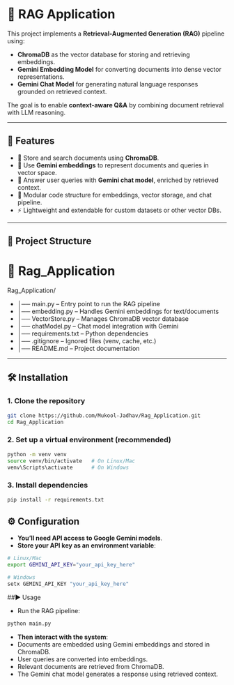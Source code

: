 # 📖 RAG Application

This project implements a **Retrieval-Augmented Generation (RAG)** pipeline using:

- **ChromaDB** as the vector database for storing and retrieving embeddings.  
- **Gemini Embedding Model** for converting documents into dense vector representations.  
- **Gemini Chat Model** for generating natural language responses grounded on retrieved context.  

The goal is to enable **context-aware Q&A** by combining document retrieval with LLM reasoning.

---

## 🚀 Features
- 🔎 Store and search documents using **ChromaDB**.  
- 🧠 Use **Gemini embeddings** to represent documents and queries in vector space.  
- 💬 Answer user queries with **Gemini chat model**, enriched by retrieved context.  
- 📂 Modular code structure for embeddings, vector storage, and chat pipeline.  
- ⚡ Lightweight and extendable for custom datasets or other vector DBs.  

---

## 📂 Project Structure
# 📂 Rag_Application
Rag_Application/
- │── main.py – Entry point to run the RAG pipeline
- │── embedding.py – Handles Gemini embeddings for text/documents
- │── VectorStore.py – Manages ChromaDB vector database
- │── chatModel.py – Chat model integration with Gemini
- │── requirements.txt – Python dependencies
- │── .gitignore – Ignored files (venv, cache, etc.)
- │── README.md – Project documentation


---

## 🛠️ Installation

### 1. Clone the repository
```bash
git clone https://github.com/Mukool-Jadhav/Rag_Application.git
cd Rag_Application
```

### 2. Set up a virtual environment (recommended)
```bash
python -m venv venv
source venv/bin/activate   # On Linux/Mac
venv\Scripts\activate      # On Windows
```

### 3. Install dependencies
```bash
pip install -r requirements.txt
```

## ⚙️ Configuration

- **You’ll need API access to Google Gemini models**.
- **Store your API key as an environment variable**:
```bash
# Linux/Mac
export GEMINI_API_KEY="your_api_key_here"

# Windows
setx GEMINI_API_KEY "your_api_key_here"
```

##▶️ Usage
- Run the RAG pipeline:
```bash
python main.py
```

- **Then interact with the system**:
- Documents are embedded using Gemini embeddings and stored in ChromaDB.
- User queries are converted into embeddings.
- Relevant documents are retrieved from ChromaDB.
- The Gemini chat model generates a response using retrieved context.

